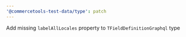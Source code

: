 ```yaml
---
'@commercetools-test-data/type': patch
---
```


Add missing `labelAllLocales` property to `TFieldDefinitionGraphql` type
